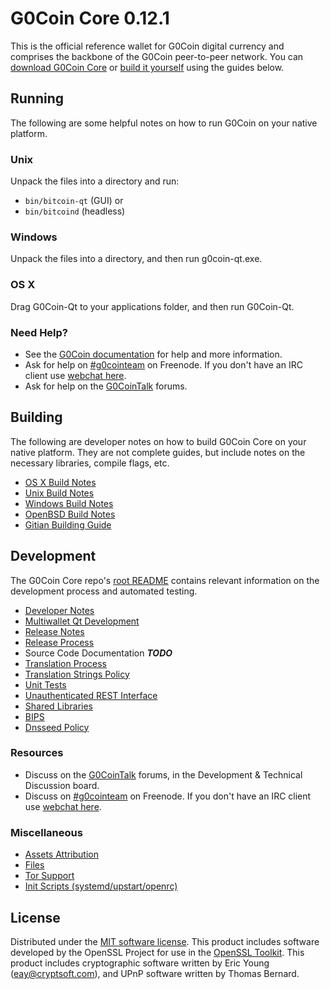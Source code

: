 G0Coin Core 0.12.1
=====================

This is the official reference wallet for G0Coin digital currency and comprises the backbone of the G0Coin peer-to-peer network. You can [download G0Coin Core](https://www.g0coin.com/downloads/) or [build it yourself](#building) using the guides below.

Running
---------------------
The following are some helpful notes on how to run G0Coin on your native platform.

### Unix

Unpack the files into a directory and run:

- `bin/bitcoin-qt` (GUI) or
- `bin/bitcoind` (headless)

### Windows

Unpack the files into a directory, and then run g0coin-qt.exe.

### OS X

Drag G0Coin-Qt to your applications folder, and then run G0Coin-Qt.

### Need Help?

* See the [G0Coin documentation](https://g0cointeam.atlassian.net/wiki/display/DOC)
for help and more information.
* Ask for help on [#g0cointeam](http://webchat.freenode.net?channels=g0cointeam) on Freenode. If you don't have an IRC client use [webchat here](http://webchat.freenode.net?channels=g0cointeam).
* Ask for help on the [G0CoinTalk](https://g0cointalk.org/) forums.

Building
---------------------
The following are developer notes on how to build G0Coin Core on your native platform. They are not complete guides, but include notes on the necessary libraries, compile flags, etc.

- [OS X Build Notes](build-osx.md)
- [Unix Build Notes](build-unix.md)
- [Windows Build Notes](build-windows.md)
- [OpenBSD Build Notes](build-openbsd.md)
- [Gitian Building Guide](gitian-building.md)

Development
---------------------
The G0Coin Core repo's [root README](/README.md) contains relevant information on the development process and automated testing.

- [Developer Notes](developer-notes.md)
- [Multiwallet Qt Development](multiwallet-qt.md)
- [Release Notes](release-notes.md)
- [Release Process](release-process.md)
- Source Code Documentation ***TODO***
- [Translation Process](translation_process.md)
- [Translation Strings Policy](translation_strings_policy.md)
- [Unit Tests](unit-tests.md)
- [Unauthenticated REST Interface](REST-interface.md)
- [Shared Libraries](shared-libraries.md)
- [BIPS](bips.md)
- [Dnsseed Policy](dnsseed-policy.md)

### Resources
* Discuss on the [G0CoinTalk](https://g0cointalk.org/) forums, in the Development & Technical Discussion board.
* Discuss on [#g0cointeam](http://webchat.freenode.net/?channels=g0cointeam) on Freenode. If you don't have an IRC client use [webchat here](http://webchat.freenode.net/?channels=g0cointeam).

### Miscellaneous
- [Assets Attribution](assets-attribution.md)
- [Files](files.md)
- [Tor Support](tor.md)
- [Init Scripts (systemd/upstart/openrc)](init.md)

License
---------------------
Distributed under the [MIT software license](http://www.opensource.org/licenses/mit-license.php).
This product includes software developed by the OpenSSL Project for use in the [OpenSSL Toolkit](https://www.openssl.org/). This product includes
cryptographic software written by Eric Young ([eay@cryptsoft.com](mailto:eay@cryptsoft.com)), and UPnP software written by Thomas Bernard.
